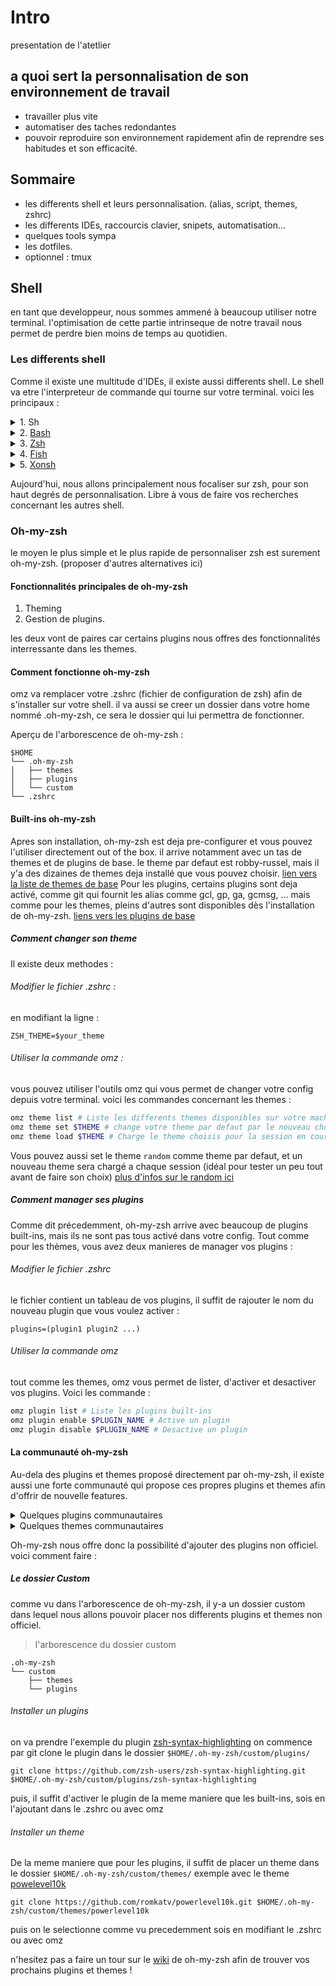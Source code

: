 # Intro

presentation de l'atetlier

## a quoi sert la personnalisation de son environnement de travail

- travailler plus vite
- automatiser des taches redondantes
- pouvoir reproduire son environnement rapidement afin de reprendre ses habitudes et son efficacité.

## Sommaire

- les differents shell et leurs personnalisation. (alias, script, themes, zshrc)
- les differents IDEs, raccourcis clavier, snipets, automatisation...
- quelques tools sympa
- les dotfiles.
- optionnel : tmux

## Shell

en tant que developpeur, nous sommes ammené à beaucoup utiliser notre terminal.
l'optimisation de cette partie intrinseque de notre travail nous permet de perdre bien moins de temps au quotidien.

### Les differents shell

Comme il existe une multitude d'IDEs, il existe aussi differents shell. Le shell va etre l'interpreteur de commande qui tourne sur votre terminal.
voici les principaux :

<details>
<summary>1. Sh</summary>
	<ul>
	<li>Tout premier shell.</li>
	<li>Casi pas de personnalisation possible</li>
	</ul>
</details>
<details>
<summary>2. <a href="https://www.gnu.org/software/bash/">Bash</a></summary>
	<ul>
	<li>Shell de base, issue du projet GNU.</li>
	<li>Peu de personnalisation possible.</li>
	</ul>
</details>
<details>
<summary>3. <a href="https://zsh.sourceforge.io/">Zsh</a></summary>
	<ul>
	<li>Liberté casi-absolue sur les personnalisation</li>
	<li>Grosse communauté.</li>
	</ul>
</details>
<details>
<summary>4. <a href="https://fishshell.com/">Fish</a></summary>
	<ul>
	<li>Plus récent.</li>
	<li>Innovant, beaucoup de plugins de base deja installé qui peuvent faciliter l'utilisation.</li>
	<li>Très personnalisable.</li>
	</ul>
</details>
<details>
<summary>5. <a href="https://xon.sh/">Xonsh</a></summary>
	<ul>
	<li>Récent.</li>
	<li>Innovant.</li>
	<li>Supporte le python.</li>
	</ul>
</details>

Aujourd'hui, nous allons principalement nous focaliser sur zsh, pour son haut degrés de personnalisation. Libre à vous de faire vos recherches concernant les autres shell.

### Oh-my-zsh

le moyen le plus simple et le plus rapide de personnaliser zsh est surement oh-my-zsh. (proposer d'autres alternatives ici)

#### Fonctionnalités principales de oh-my-zsh
1. Theming
2. Gestion de plugins.

les deux vont de paires car certains plugins nous offres des fonctionnalités interressante dans les themes.

#### Comment fonctionne oh-my-zsh

omz va remplacer votre .zshrc (fichier de configuration de zsh) afin de s'installer sur votre shell.
il va aussi se creer un dossier dans votre home nommé .oh-my-zsh, ce sera le dossier qui lui permettra de fonctionner.

Aperçu de l'arborescence de oh-my-zsh :

```
$HOME
└── .oh-my-zsh
│   ├── themes
│   ├── plugins
│   └── custom
└── .zshrc
```

#### Built-ins oh-my-zsh

Apres son installation, oh-my-zsh est deja pre-configurer et vous pouvez l'utiliser directement out of the box.
il arrive notamment avec un tas de themes et de plugins de base. le theme par defaut est robby-russel, mais il y'a des dizaines de themes deja installé
que vous pouvez choisir. [lien vers la liste de themes de base](https://github.com/ohmyzsh/ohmyzsh/wiki/Themes)
Pour les plugins, certains plugins sont deja activé, comme git qui fournit les alias comme gcl, gp, ga, gcmsg, ... mais comme pour les themes, pleins d'autres
sont disponibles dès l'installation de oh-my-zsh. [liens vers les plugins de base](https://github.com/ohmyzsh/ohmyzsh/wiki/Plugins)

##### Comment changer son theme

Il existe deux methodes : 

###### Modifier le fichier .zshrc :

en modifiant la ligne :

```
ZSH_THEME=$your_theme
```
###### Utiliser la commande omz :

vous pouvez utiliser l'outils omz qui vous permet de changer votre config depuis votre terminal.
voici les commandes concernant les themes :

```sh
omz theme list # Liste les differents themes disponibles sur votre machine
omz theme set $THEME # change votre theme par defaut par le nouveau choisis
omz theme load $THEME # Charge le theme choisis pour la session en cours mais ne change pas le theme par defaut (ideal pour tester un nouveau theme)
```

Vous pouvez aussi set le theme ```random``` comme theme par defaut, et un nouveau theme sera chargé a chaque session (idéal pour tester un peu tout avant de faire son choix)
[plus d'infos sur le random ici](https://github.com/ohmyzsh/ohmyzsh/wiki/Settings#random-theme)

##### Comment manager ses plugins

Comme dit précedemment, oh-my-zsh arrive avec beaucoup de plugins built-ins, mais ils ne sont pas tous activé dans votre config.
Tout comme pour les thèmes, vous avez deux manieres de manager vos plugins :

###### Modifier le fichier .zshrc

le fichier contient un tableau de vos plugins, il suffit de rajouter le nom du nouveau plugin que vous voulez activer :

```
plugins=(plugin1 plugin2 ...)
```

###### Utiliser la commande omz

tout comme les themes, omz vous permet de lister, d'activer et desactiver vos plugins. Voici les commande :

```sh
omz plugin list # Liste les plugins built-ins
omz plugin enable $PLUGIN_NAME # Active un plugin
omz plugin disable $PLUGIN_NAME # Desactive un plugin
```
#### La communauté oh-my-zsh

Au-dela des plugins et themes proposé directement par oh-my-zsh, il existe aussi une forte communauté qui propose ces propres plugins et themes afin d'offrir de nouvelle features.

<details>
	<summary>Quelques plugins communautaires</summary>
	<ul>
		<li><a href="https://github.com/zsh-users/zsh-syntax-highlighting">zsh-syntax-highlighting</a></li>
		<li><a href="https://github.com/zsh-users/zsh-autosuggestions">zsh-autosuggestions</a></li>
	</ul>
</details>
<details>
	<summary>Quelques themes communautaires</summary>
	<ul>
		<li><a href="https://github.com/romkatv/powerlevel10k">powerlevel10k</a></li>
		<li><a href="https://github.com/spaceship-prompt/spaceship-prompt">spaceship</a></li>
	</ul>
</details>

Oh-my-zsh nous offre donc la possibilité d'ajouter des plugins non officiel.
voici comment faire :

##### Le dossier Custom

comme vu dans l'arborescence de oh-my-zsh, il y-a un dossier custom dans lequel nous allons pouvoir placer nos differents plugins et themes non officiel.

>l'arborescence du dossier custom

```
.oh-my-zsh
└── custom
    ├── themes
    └── plugins
```

###### Installer un plugins

on va prendre l'exemple du plugin [zsh-syntax-highlighting](https://github.com/zsh-users/zsh-syntax-highlighting)
on commence par git clone le plugin dans le dossier ```$HOME/.oh-my-zsh/custom/plugins/```
```Sh
git clone https://github.com/zsh-users/zsh-syntax-highlighting.git $HOME/.oh-my-zsh/custom/plugins/zsh-syntax-highlighting
```

puis, il suffit d'activer le plugin de la meme maniere que les built-ins, sois en l'ajoutant dans le .zshrc ou avec omz

###### Installer un theme

De la meme maniere que pour les plugins, il suffit de placer un theme dans le dossier ```$HOME/.oh-my-zsh/custom/themes/```
exemple avec le theme [powelevel10k](https://github.com/romkatv/powerlevel10k)
```Sh
git clone https://github.com/romkatv/powerlevel10k.git $HOME/.oh-my-zsh/custom/themes/powerlevel10k
```

puis on le selectionne comme vu precedemment sois en modifiant le .zshrc ou avec omz


n'hesitez pas a faire un tour sur le [wiki](https://github.com/ohmyzsh/ohmyzsh/wiki) de oh-my-zsh afin de trouver vos prochains plugins et themes !
